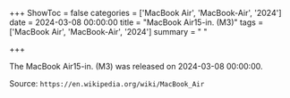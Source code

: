+++
ShowToc = false
categories = ['MacBook Air', 'MacBook-Air', '2024']
date = 2024-03-08 00:00:00
title = "MacBook Air15-in. (M3)"
tags = ['MacBook Air', 'MacBook-Air', '2024']
summary = " "

+++

The MacBook Air15-in. (M3) was released on 2024-03-08 00:00:00.

Source: `https://en.wikipedia.org/wiki/MacBook_Air`


